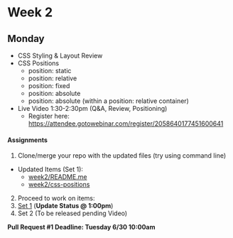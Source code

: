 # Week 2

## Monday 

- CSS Styling & Layout Review
- CSS Positions
  - position: static
  - position: relative
  - position: fixed
  - position: absolute
  - position: absolute (within a position: relative container)
- Live Video 1:30-2:30pm (Q&A, Review, Positioning)
  - Register here: <https://attendee.gotowebinar.com/register/2058640177451600641>


#### Assignments

1. Clone/merge your repo with the updated files (try using command line)
  - Updated Items (Set 1):
    - [week2/README.me]()
    - [week2/css-positions]()
2. Proceed to work on items:
  1. [Set 1]() (__Update Status @ 1:00pm__)
  2. Set 2 (To be released pending Video)

__Pull Request #1 Deadline: Tuesday 6/30 10:00am__
